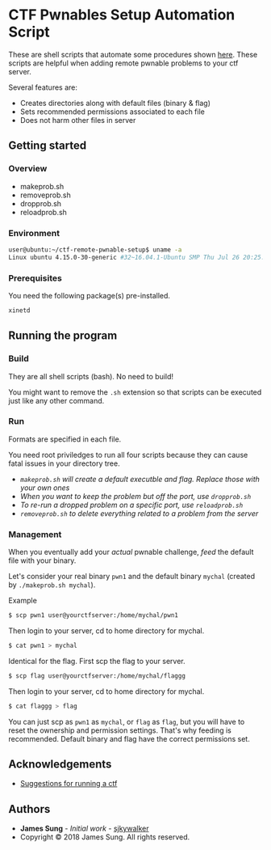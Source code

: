 # CTF Pwnables Setup Automation Script

These are shell scripts that automate some procedures shown [here](https://github.com/pwning/docs/blob/master/suggestions-for-running-a-ctf.markdown). These scripts are helpful when adding remote pwnable problems to your ctf server.

Several features are:

* Creates directories along with default files (binary & flag)
* Sets recommended permissions associated to each file
* Does not harm other files in server

## Getting started

### Overview

* makeprob.sh
* removeprob.sh
* dropprob.sh
* reloadprob.sh

### Environment

```bash
user@ubuntu:~/ctf-remote-pwnable-setup$ uname -a
Linux ubuntu 4.15.0-30-generic #32~16.04.1-Ubuntu SMP Thu Jul 26 20:25:39 UTC 2018 x86_64 x86_64 x86_64 GNU/Linux
```

### Prerequisites

You need the following package(s) pre-installed.
```bash
xinetd
```

## Running the program

### Build

They are all shell scripts (bash). No need to build!

You might want to remove the `.sh` extension so that scripts can be executed just like any other command.

### Run

Formats are specified in each file.

You need root priviledges to run all four scripts because they can cause fatal issues in your directory tree.

* *`makeprob.sh` will create a default executble and flag. Replace those with your own ones*
* *When you want to keep the problem but off the port, use `dropprob.sh`*
* *To re-run a dropped problem on a specific port, use `reloadprob.sh`*
* *`removeprob.sh` to delete everything related to a problem from the server*

### Management

When you eventually add your *actual* pwnable challenge, *feed* the default file with your binary.

Let's consider your real binary `pwn1` and the default binary `mychal` (created by `./makeprob.sh mychal`).

Example

```bash
$ scp pwn1 user@yourctfserver:/home/mychal/pwn1
```

Then login to your server, cd to home directory for mychal.

```bash
$ cat pwn1 > mychal
```

Identical for the flag. First scp the flag to your server.

```bash
$ scp flag user@yourctfserver:/home/mychal/flaggg
```

Then login to your server, cd to home directory for mychal.

```bash
$ cat flaggg > flag
```

You can just scp as `pwn1` as `mychal`, or `flag` as `flag`, but you will have to reset the ownership and permission settings. That's why feeding is recommended. Default binary and flag have the correct permissions set.

## Acknowledgements

* [Suggestions for running a ctf](https://github.com/pwning/docs/blob/master/suggestions-for-running-a-ctf.markdown)

## Authors

* **James Sung** - *Initial work* - [sjkywalker](https://github.com/sjkywalker)
* Copyright © 2018 James Sung. All rights reserved.
